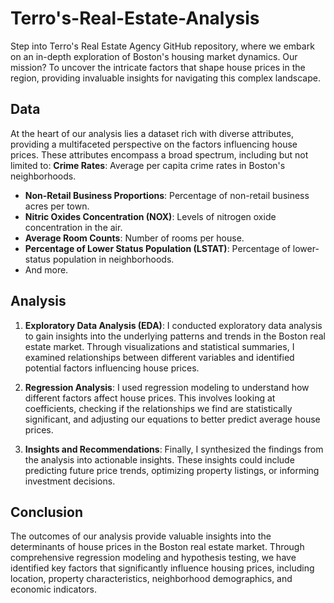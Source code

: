 # Terro's-Real-Estate-Analysis
Step into Terro's Real Estate Agency GitHub repository, where we embark on an in-depth exploration of Boston's housing market dynamics. Our mission? To uncover the intricate factors that shape house prices in the region, providing invaluable insights for navigating this complex landscape.

## Data
At the heart of our analysis lies a dataset rich with diverse attributes, providing a multifaceted perspective on the factors influencing house prices. These attributes encompass a broad spectrum, including but not limited to:
**Crime Rates**: Average per capita crime rates in Boston's neighborhoods.
- **Non-Retail Business Proportions**: Percentage of non-retail business acres per town.
- **Nitric Oxides Concentration (NOX)**: Levels of nitrogen oxide concentration in the air.
- **Average Room Counts**: Number of rooms per house.
- **Percentage of Lower Status Population (LSTAT)**: Percentage of lower-status population in neighborhoods.
- And more.

## Analysis
1. **Exploratory Data Analysis (EDA)**: I conducted exploratory data analysis to gain insights into the underlying patterns and trends in the Boston real estate market. Through visualizations and statistical summaries, I examined relationships between different variables and identified potential factors influencing house prices.

2. **Regression Analysis**: I used regression modeling to understand how different factors affect house prices. This involves looking at coefficients, checking if the relationships we find are statistically significant, and adjusting our equations to better predict average house prices.

3. **Insights and Recommendations**: Finally, I synthesized the findings from the analysis into actionable insights. These insights could include  predicting future price trends, optimizing property listings, or informing investment decisions.

## Conclusion
The outcomes of our analysis provide valuable insights into the determinants of house prices in the Boston real estate market. Through comprehensive regression modeling and hypothesis testing, we have identified key factors that significantly influence housing prices, including location, property characteristics, neighborhood demographics, and economic indicators.
